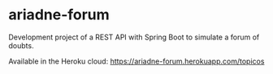 # ariadne-forum
Development project of a REST API with Spring Boot to simulate a forum of doubts.

Available in the Heroku cloud: https://ariadne-forum.herokuapp.com/topicos
